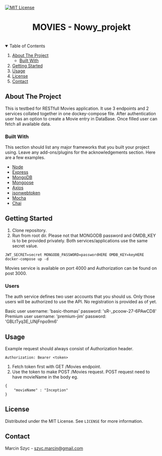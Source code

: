 [![MIT License][license-shield]][license-url]

<h1 align="center">MOVIES - Nowy_projekt</h1>
<br/>


<!-- TABLE OF CONTENTS -->
<details open="open">
  <summary>Table of Contents</summary>
  <ol>
    <li>
      <a href="#about-the-project">About The Project</a>
      <ul>
        <li><a href="#built-with">Built With</a></li>
      </ul>
    </li>
    <li>
      <a href="#getting-started">Getting Started</a>
    </li>
    <li><a href="#usage">Usage</a></li>
    <li><a href="#license">License</a></li>
    <li><a href="#contact">Contact</a></li>
  </ol>
</details>



<!-- ABOUT THE PROJECT -->
## About The Project

This is testbed for RESTfull Movies application. It use 3 endpoints and 2 services collated together in one dockey-compose file.
After authentication user has an option to create a Movie entry in DataBase. Once filled user can fetch all available data.

### Built With

This section should list any major frameworks that you built your project using. Leave any add-ons/plugins for the acknowledgements section. Here are a few examples.
* [Node](https://https://nodejs.org/)
* [Express](https:/expressjs.com/)
* [MongoDB](https://www.mongodb.com/)
* [Mongoose](https://mongoosejs.com/)
* [Axios](https://www.npmjs.com/package/axios)
* [jsonwebtoken](https://www.npmjs.com/package/jsonwebtoken)
* [Mocha](https://mochajs.org/)
* [Chai](https://www.chaijs.com/)


## Getting Started

1. Clone repository.
2. Run from root dir. Please not that MONGODB password and OMDB_KEY is to be provided privately. Both services/applications use
the same secret value.

```
JWT_SECRET=secret MONGODB_PASSWORD=passwordHERE OMDB_KEY=keyHERE docker-compose up -d
```

Movies service is available on port 4000 and Authorization can be found on post 3000.




### Users

The auth service defines two user accounts that you should us. Only those users will be authorized to use the API. No registration is provided
as of yet.

Basic user
 username: 'basic-thomas'
 password: 'sR-_pcoow-27-6PAwCD8'
Premium user
username: 'premium-jim'
password: 'GBLtTyq3E_UNjFnpo9m6'

## Usage

Example request should always consist of Authorization header. 

```
Authorization: Bearer <token>
```

1. Fetch token first with GET /Movies endpoint.
2. Use the token to make POST /Movies request. POST request need to have movieName in the body eg.

```
{
    "movieName" : "Inception"
}

```

<!-- LICENSE -->
## License

Distributed under the MIT License. See `LICENSE` for more information.

<!-- CONTACT -->
## Contact

Marcin Szyc - szyc.marcin@gmail.com


[license-shield]: https://img.shields.io/github/license/othneildrew/Best-README-Template.svg?style=for-the-badge
[license-url]: https://github.com/othneildrew/Best-README-Template/blob/master/LICENSE.txt

